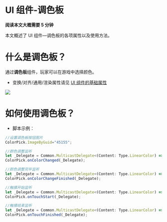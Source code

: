 # UI 组件-调色板

<strong>阅读本文大概需要 5 分钟</strong>

本文概述了 UI 组件—调色板的各项属性以及使用方法。

# 什么是调色板？

通过<strong>调色板</strong>组件，玩家可以在游戏中选择颜色。

- 变换/对齐/通用/渲染属性请见 [UI 组件的基础属性](https://meta.feishu.cn/wiki/wikcn5pYngyHnkkrJlz8bLMhC9e)

![](https://wstatic-a1.233leyuan.com/productdocs/static/boxcnzxsOzfWhfgd3V1WSJYEqnb.gif)

# 如何使用调色板？

- 脚本示例：

```ts
//设置调色板按钮图片
ColorPick.ImageByGuid="45155";

//颜色调整监听
let _Delegate = Common.MulticastDelegate<(Content: Type.LinearColor) => void>;
ColorPick.onColorChanged(_Delegate);

//颜色调整完毕监听
let _Delegate = Common.MulticastDelegate<(Content: Type.LinearColor) => void>;
ColorPick.onColorChangeFinished(_Delegate);

//触摸开始监听
let _Delegate = Common.MulticastDelegate<(Content: Type.LinearColor) => void>;
ColorPick.onTouchStart(_Delegate);

//触摸结束监听
let _Delegate = Common.MulticastDelegate<(Content: Type.LinearColor) => void>;
ColorPick.onTouchFinished(_Delegate);
```
